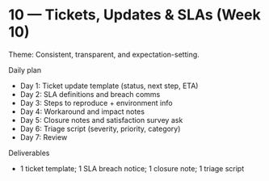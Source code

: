 # 10 — Tickets, Updates & SLAs (Week 10)

Theme: Consistent, transparent, and expectation-setting.

Daily plan
- Day 1: Ticket update template (status, next step, ETA)
- Day 2: SLA definitions and breach comms
- Day 3: Steps to reproduce + environment info
- Day 4: Workaround and impact notes
- Day 5: Closure notes and satisfaction survey ask
- Day 6: Triage script (severity, priority, category)
- Day 7: Review

Deliverables
- 1 ticket template; 1 SLA breach notice; 1 closure note; 1 triage script
